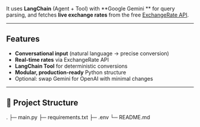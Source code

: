 It uses **LangChain** (Agent + Tool) with **Google Gemini ** for query parsing, and fetches **live exchange rates** from the free [ExchangeRate API](https://exchangerate.host).

---

##  Features
- **Conversational input** (natural language → precise conversion)
- **Real-time rates** via ExchangeRate API
- **LangChain Tool** for deterministic conversions
- **Modular, production-ready** Python structure
- Optional: swap Gemini for OpenAI with minimal changes

---

## 🧱 Project Structure
.
├─ main.py
├─ requirements.txt
├─ .env 
└─ README.md
